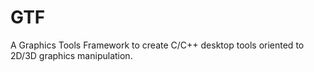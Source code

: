 # GTF
A Graphics Tools Framework to create C/C++ desktop tools oriented to 2D/3D graphics manipulation.
